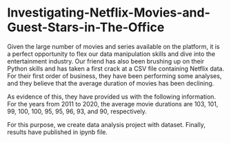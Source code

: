 # Investigating-Netflix-Movies-and-Guest-Stars-in-The-Office

Given the large number of movies and series available on the platform, it is a perfect opportunity to flex our data manipulation skills and dive into the entertainment industry. 
Our friend has also been brushing up on their Python skills and has taken a first crack at a CSV file containing Netflix data. 
For their first order of business, they have been performing some analyses, and they believe that the average duration of movies has been declining.

As evidence of this, they have provided us with the following information. 
For the years from 2011 to 2020, the average movie durations are 103, 101, 99, 100, 100, 95, 95, 96, 93, and 90, respectively.

For this purpose, we create data analysis project with dataset. Finally, results have published in ipynb file.
